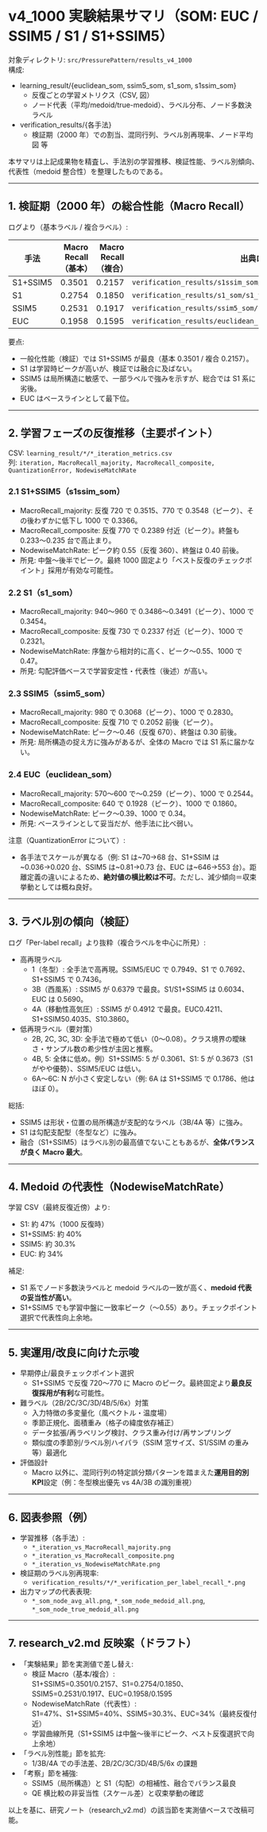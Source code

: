 # v4_1000 実験結果サマリ（SOM: EUC / SSIM5 / S1 / S1+SSIM5）

対象ディレクトリ: `src/PressurePattern/results_v4_1000`  
構成:

- learning_result/{euclidean_som, ssim5_som, s1_som, s1ssim_som}
  - 反復ごとの学習メトリクス（CSV, 図）
  - ノード代表（平均/medoid/true-medoid）、ラベル分布、ノード多数決ラベル
- verification_results/{各手法}
  - 検証期（2000 年）での割当、混同行列、ラベル別再現率、ノード平均図 等

本サマリは上記成果物を精査し、手法別の学習推移、検証性能、ラベル別傾向、代表性（medoid 整合性）を整理したものである。

---

## 1. 検証期（2000 年）の総合性能（Macro Recall）

ログより（基本ラベル / 複合ラベル）:

| 手法     | Macro Recall（基本） | Macro Recall（複合） | 出典ログ                                                        |
| -------- | -------------------: | -------------------: | --------------------------------------------------------------- |
| S1+SSIM5 |               0.3501 |               0.2157 | `verification_results/s1ssim_som/s1ssim_verification.log`       |
| S1       |               0.2754 |               0.1850 | `verification_results/s1_som/s1_verification.log`               |
| SSIM5    |               0.2531 |               0.1917 | `verification_results/ssim5_som/ssim5_verification.log`         |
| EUC      |               0.1958 |               0.1595 | `verification_results/euclidean_som/euclidean_verification.log` |

要点:

- 一般化性能（検証）では S1+SSIM5 が最良（基本 0.3501 / 複合 0.2157）。
- S1 は学習時ピークが高いが、検証では融合に及ばない。
- SSIM5 は局所構造に敏感で、一部ラベルで強みを示すが、総合では S1 系に劣後。
- EUC はベースラインとして最下位。

---

## 2. 学習フェーズの反復推移（主要ポイント）

CSV: `learning_result/*/*_iteration_metrics.csv`  
列: `iteration, MacroRecall_majority, MacroRecall_composite, QuantizationError, NodewiseMatchRate`

### 2.1 S1+SSIM5（s1ssim_som）

- MacroRecall_majority: 反復 720 で 0.3515、770 で 0.3548（ピーク）、その後わずかに低下し 1000 で 0.3366。
- MacroRecall_composite: 反復 770 で 0.2389 付近（ピーク）。終盤も 0.233〜0.235 台で高止まり。
- NodewiseMatchRate: ピーク約 0.55（反復 360）、終盤は 0.40 前後。
- 所見: 中盤〜後半でピーク。最終 1000 固定より「ベスト反復のチェックポイント」採用が有効な可能性。

### 2.2 S1（s1_som）

- MacroRecall_majority: 940〜960 で 0.3486〜0.3491（ピーク）、1000 で 0.3454。
- MacroRecall_composite: 反復 730 で 0.2337 付近（ピーク）、1000 で 0.2321。
- NodewiseMatchRate: 序盤から相対的に高く、ピーク〜0.55、1000 で 0.47。
- 所見: 勾配評価ベースで学習安定性・代表性（後述）が高い。

### 2.3 SSIM5（ssim5_som）

- MacroRecall_majority: 980 で 0.3068（ピーク）、1000 で 0.2830。
- MacroRecall_composite: 反復 710 で 0.2052 前後（ピーク）。
- NodewiseMatchRate: ピーク〜0.46（反復 670）、終盤は 0.30 前後。
- 所見: 局所構造の捉え方に強みがあるが、全体の Macro では S1 系に届かない。

### 2.4 EUC（euclidean_som）

- MacroRecall_majority: 570〜600 で〜0.259（ピーク）、1000 で 0.2544。
- MacroRecall_composite: 640 で 0.1928（ピーク）、1000 で 0.1860。
- NodewiseMatchRate: ピーク〜0.39、1000 で 0.34。
- 所見: ベースラインとして妥当だが、他手法に比べ弱い。

注意（QuantizationError について）:

- 各手法でスケールが異なる（例: S1 は~70→68 台、S1+SSIM は~0.036→0.020 台、SSIM5 は~0.81→0.73 台、EUC は~646→553 台）。距離定義の違いによるため、**絶対値の横比較は不可**。ただし、減少傾向＝収束挙動としては概ね良好。

---

## 3. ラベル別の傾向（検証）

ログ「Per-label recall」より抜粋（複合ラベルを中心に所見）:

- 高再現ラベル
  - 1（冬型）: 全手法で高再現。SSIM5/EUC で 0.7949、S1 で 0.7692、S1+SSIM5 で 0.7436。
  - 3B（西風系）: SSIM5 が 0.6379 で最良。S1/S1+SSIM5 は 0.6034、EUC は 0.5690。
  - 4A（移動性高気圧）: SSIM5 が 0.4912 で最良。EUC0.4211、S1+SSIM50.4035、S10.3860。
- 低再現ラベル（要対策）
  - 2B, 2C, 3C, 3D: 全手法で極めて低い（0〜0.08）。クラス境界の曖昧さ・サンプル数の希少性が主因と推察。
  - 4B, 5: 全体に低め。例）S1+SSIM5: 5 が 0.3061、S1: 5 が 0.3673（S1 がやや優勢）、SSIM5/EUC は低い。
  - 6A〜6C: N が小さく安定しない（例: 6A は S1+SSIM5 で 0.1786、他はほぼ 0）。

総括:

- SSIM5 は形状・位置の局所構造が支配的なラベル（3B/4A 等）に強み。
- S1 は勾配支配型（冬型など）に強み。
- 融合（S1+SSIM5）はラベル別の最高値でないこともあるが、**全体バランスが良く Macro 最大**。

---

## 4. Medoid の代表性（NodewiseMatchRate）

学習 CSV（最終反復近傍）より:

- S1: 約 47%（1000 反復時）
- S1+SSIM5: 約 40%
- SSIM5: 約 30.3%
- EUC: 約 34%

補足:

- S1 系でノード多数決ラベルと medoid ラベルの一致が高く、**medoid 代表の妥当性が高い**。
- S1+SSIM5 でも学習中盤に一致率ピーク（〜0.55）あり。チェックポイント選択で代表性向上余地。

---

## 5. 実運用/改良に向けた示唆

- 早期停止/最良チェックポイント選択
  - S1+SSIM5 で反復 720〜770 に Macro のピーク。最終固定より**最良反復採用が有利**な可能性。
- 難ラベル（2B/2C/3C/3D/4B/5/6x）対策
  - 入力特徴の多変量化（風ベクトル・温度場）
  - 季節正規化、面積重み（格子の緯度依存補正）
  - データ拡張/再ラベリング検討、クラス重み付け/再サンプリング
  - 類似度の季節別/ラベル別ハイパラ（SSIM 窓サイズ、S1/SSIM の重み等）最適化
- 評価設計
  - Macro 以外に、混同行列の特定誤分類パターンを踏まえた**運用目的別 KPI**設定（例：冬型検出優先 vs 4A/3B の識別重視）

---

## 6. 図表参照（例）

- 学習推移（各手法）:
  - `*_iteration_vs_MacroRecall_majority.png`
  - `*_iteration_vs_MacroRecall_composite.png`
  - `*_iteration_vs_NodewiseMatchRate.png`
- 検証期のラベル別再現率:
  - `verification_results/*/*_verification_per_label_recall_*.png`
- 出力マップの代表表現:
  - `*_som_node_avg_all.png`, `*_som_node_medoid_all.png`, `*_som_node_true_medoid_all.png`

---

## 7. research_v2.md 反映案（ドラフト）

- 「実験結果」節を実測値で差し替え:
  - 検証 Macro（基本/複合）:  
    S1+SSIM5=0.3501/0.2157、S1=0.2754/0.1850、SSIM5=0.2531/0.1917、EUC=0.1958/0.1595
  - NodewiseMatchRate（代表性）:  
    S1=47%、S1+SSIM5=40%、SSIM5=30.3%、EUC=34%（最終反復付近）
  - 学習曲線所見（S1+SSIM5 は中盤〜後半にピーク、ベスト反復選択で向上余地）
- 「ラベル別性能」節を拡充:
  - 1/3B/4A での手法差、2B/2C/3C/3D/4B/5/6x の課題
- 「考察」節を補強:
  - SSIM5（局所構造）と S1（勾配）の相補性、融合でバランス最良
  - QE 横比較の非妥当性（スケール差）と収束挙動の確認

以上を基に、研究ノート（research_v2.md）の該当節を実測値ベースで改稿可能。
